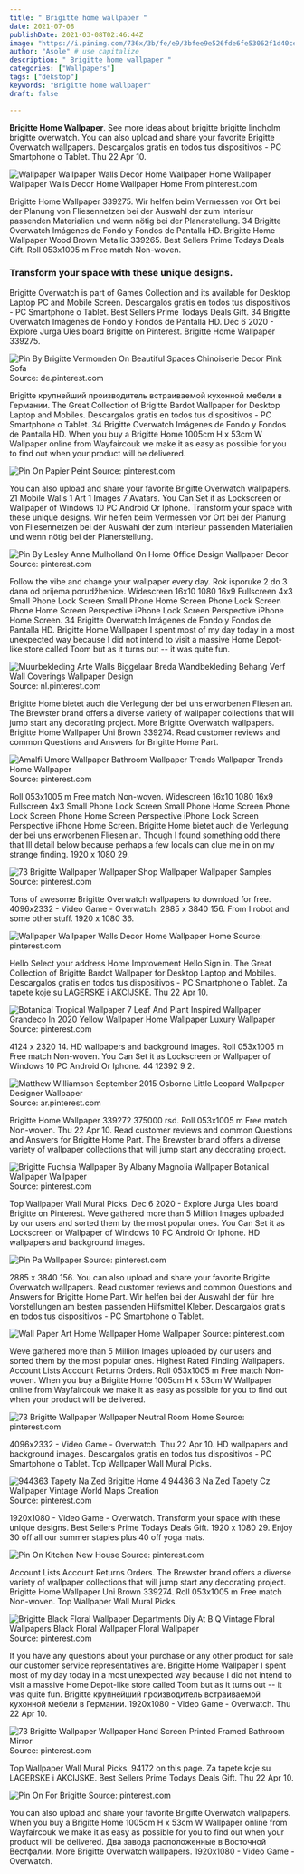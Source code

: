 ```yaml
---
title: " Brigitte home wallpaper "
date: 2021-07-08
publishDate: 2021-03-08T02:46:44Z
image: "https://i.pinimg.com/736x/3b/fe/e9/3bfee9e526fde6fe53062f1d40cef512.jpg"
author: "Asole" # use capitalize
description: " Brigitte home wallpaper "
categories: ["Wallpapers"]
tags: ["dekstop"]
keywords: "Brigitte home wallpaper"
draft: false

---
```



**Brigitte Home Wallpaper**. See more ideas about brigitte brigitte lindholm brigitte overwatch. You can also upload and share your favorite Brigitte Overwatch wallpapers. Descargalos gratis en todos tus dispositivos - PC Smartphone o Tablet. Thu 22 Apr 10.

![Wallpaper Wallpaper Walls Decor Home Wallpaper Home](https://i.pinimg.com/originals/2a/fa/54/2afa54e104fd3bac43a63ff7d060a08f.jpg "Wallpaper Wallpaper Walls Decor Home Wallpaper Home")
Wallpaper Wallpaper Walls Decor Home Wallpaper Home From pinterest.com


Brigitte Home Wallpaper 339275. Wir helfen beim Vermessen vor Ort bei der Planung von Fliesennetzen bei der Auswahl der zum Interieur passenden Materialien und wenn nötig bei der Planerstellung. 34 Brigitte Overwatch Imágenes de Fondo y Fondos de Pantalla HD. Brigitte Home Wallpaper Wood Brown Metallic 339265. Best Sellers Prime Todays Deals Gift. Roll 053x1005 m Free match Non-woven.

### Transform your space with these unique designs.

Brigitte Overwatch is part of Games Collection and its available for Desktop Laptop PC and Mobile Screen. Descargalos gratis en todos tus dispositivos - PC Smartphone o Tablet. Best Sellers Prime Todays Deals Gift. 34 Brigitte Overwatch Imágenes de Fondo y Fondos de Pantalla HD. Dec 6 2020 - Explore Jurga Ules board Brigitte on Pinterest. Brigitte Home Wallpaper 339275.


![Pin By Brigitte Vermonden On Beautiful Spaces Chinoiserie Decor Pink Sofa](https://i.pinimg.com/originals/87/8b/97/878b97acb9b260dc2218f08e850f0836.jpg "Pin By Brigitte Vermonden On Beautiful Spaces Chinoiserie Decor Pink Sofa")
Source: de.pinterest.com

Brigitte крупнейший производитель встраиваемой кухонной мебели в Германии. The Great Collection of Brigitte Bardot Wallpaper for Desktop Laptop and Mobiles. Descargalos gratis en todos tus dispositivos - PC Smartphone o Tablet. 34 Brigitte Overwatch Imágenes de Fondo y Fondos de Pantalla HD. When you buy a Brigitte Home 1005cm H x 53cm W Wallpaper online from Wayfaircouk we make it as easy as possible for you to find out when your product will be delivered.

![Pin On Papier Peint](https://i.pinimg.com/736x/98/d8/2a/98d82af50505f286bd901a34cbef4446.jpg "Pin On Papier Peint")
Source: pinterest.com

You can also upload and share your favorite Brigitte Overwatch wallpapers. 21 Mobile Walls 1 Art 1 Images 7 Avatars. You Can Set it as Lockscreen or Wallpaper of Windows 10 PC Android Or Iphone. Transform your space with these unique designs. Wir helfen beim Vermessen vor Ort bei der Planung von Fliesennetzen bei der Auswahl der zum Interieur passenden Materialien und wenn nötig bei der Planerstellung.

![Pin By Lesley Anne Mulholland On Home Office Design Wallpaper Decor](https://i.pinimg.com/originals/82/bb/3c/82bb3c0c8b8a660a2f1f78fddd4cfa66.jpg "Pin By Lesley Anne Mulholland On Home Office Design Wallpaper Decor")
Source: pinterest.com

Follow the vibe and change your wallpaper every day. Rok isporuke 2 do 3 dana od prijema porudžbenice. Widescreen 16x10 1080 16x9 Fullscreen 4x3 Small Phone Lock Screen Small Phone Home Screen Phone Lock Screen Phone Home Screen Perspective iPhone Lock Screen Perspective iPhone Home Screen. 34 Brigitte Overwatch Imágenes de Fondo y Fondos de Pantalla HD. Brigitte Home Wallpaper I spent most of my day today in a most unexpected way because I did not intend to visit a massive Home Depot-like store called Toom but as it turns out -- it was quite fun.

![Muurbekleding Arte Walls Biggelaar Breda Wandbekleding Behang Verf Wall Coverings Wallpaper Design](https://i.pinimg.com/originals/92/9a/ba/929aba652ea1dfaa8f2cffdd5b224fb2.jpg "Muurbekleding Arte Walls Biggelaar Breda Wandbekleding Behang Verf Wall Coverings Wallpaper Design")
Source: nl.pinterest.com

Brigitte Home bietet auch die Verlegung der bei uns erworbenen Fliesen an. The Brewster brand offers a diverse variety of wallpaper collections that will jump start any decorating project. More Brigitte Overwatch wallpapers. Brigitte Home Wallpaper Uni Brown 339274. Read customer reviews and common Questions and Answers for Brigitte Home Part.

![Amalfi Umore Wallpaper Bathroom Wallpaper Trends Wallpaper Trends Home Wallpaper](https://i.pinimg.com/originals/b1/ee/73/b1ee73f129b9dbf19851539573864ba6.jpg "Amalfi Umore Wallpaper Bathroom Wallpaper Trends Wallpaper Trends Home Wallpaper")
Source: pinterest.com

Roll 053x1005 m Free match Non-woven. Widescreen 16x10 1080 16x9 Fullscreen 4x3 Small Phone Lock Screen Small Phone Home Screen Phone Lock Screen Phone Home Screen Perspective iPhone Lock Screen Perspective iPhone Home Screen. Brigitte Home bietet auch die Verlegung der bei uns erworbenen Fliesen an. Though I found something odd there that Ill detail below because perhaps a few locals can clue me in on my strange finding. 1920 x 1080 29.

![73 Brigitte Wallpaper Wallpaper Shop Wallpaper Wallpaper Samples](https://i.pinimg.com/originals/4f/06/50/4f06506eac54615a3d8992701cb81243.jpg "73 Brigitte Wallpaper Wallpaper Shop Wallpaper Wallpaper Samples")
Source: pinterest.com

Tons of awesome Brigitte Overwatch wallpapers to download for free. 4096x2332 - Video Game - Overwatch. 2885 x 3840 156. From I robot and some other stuff. 1920 x 1080 36.

![Wallpaper Wallpaper Walls Decor Home Wallpaper Home](https://i.pinimg.com/originals/2a/fa/54/2afa54e104fd3bac43a63ff7d060a08f.jpg "Wallpaper Wallpaper Walls Decor Home Wallpaper Home")
Source: pinterest.com

Hello Select your address Home Improvement Hello Sign in. The Great Collection of Brigitte Bardot Wallpaper for Desktop Laptop and Mobiles. Descargalos gratis en todos tus dispositivos - PC Smartphone o Tablet. Za tapete koje su LAGERSKE i AKCIJSKE. Thu 22 Apr 10.

![Botanical Tropical Wallpaper 7 Leaf And Plant Inspired Wallpaper Grandeco In 2020 Yellow Wallpaper Home Wallpaper Luxury Wallpaper](https://i.pinimg.com/originals/76/ec/44/76ec442d2f54b3c0bfa02e6a5fb31b06.png "Botanical Tropical Wallpaper 7 Leaf And Plant Inspired Wallpaper Grandeco In 2020 Yellow Wallpaper Home Wallpaper Luxury Wallpaper")
Source: pinterest.com

4124 x 2320 14. HD wallpapers and background images. Roll 053x1005 m Free match Non-woven. You Can Set it as Lockscreen or Wallpaper of Windows 10 PC Android Or Iphone. 44 12392 9 2.

![Matthew Williamson September 2015 Osborne Little Leopard Wallpaper Designer Wallpaper](https://i.pinimg.com/originals/8a/3c/82/8a3c822c71b97848ec2be3faa25d9bd7.jpg "Matthew Williamson September 2015 Osborne Little Leopard Wallpaper Designer Wallpaper")
Source: ar.pinterest.com

Brigitte Home Wallpaper 339272 375000 rsd. Roll 053x1005 m Free match Non-woven. Thu 22 Apr 10. Read customer reviews and common Questions and Answers for Brigitte Home Part. The Brewster brand offers a diverse variety of wallpaper collections that will jump start any decorating project.

![Brigitte Fuchsia Wallpaper By Albany Magnolia Wallpaper Botanical Wallpaper Wallpaper](https://i.pinimg.com/originals/c8/4e/53/c84e535f93d1a5ebbb232c9199788c55.jpg "Brigitte Fuchsia Wallpaper By Albany Magnolia Wallpaper Botanical Wallpaper Wallpaper")
Source: pinterest.com

Top Wallpaper Wall Mural Picks. Dec 6 2020 - Explore Jurga Ules board Brigitte on Pinterest. Weve gathered more than 5 Million Images uploaded by our users and sorted them by the most popular ones. You Can Set it as Lockscreen or Wallpaper of Windows 10 PC Android Or Iphone. HD wallpapers and background images.

![Pin Pa Wallpaper](https://i.pinimg.com/originals/8b/67/31/8b67312ceb6e61d07875af79a34c6f50.png "Pin Pa Wallpaper")
Source: pinterest.com

2885 x 3840 156. You can also upload and share your favorite Brigitte Overwatch wallpapers. Read customer reviews and common Questions and Answers for Brigitte Home Part. Wir helfen bei der Auswahl der für Ihre Vorstellungen am besten passenden Hilfsmittel Kleber. Descargalos gratis en todos tus dispositivos - PC Smartphone o Tablet.

![Wall Paper Art Home Wallpaper Home Wallpaper](https://i.pinimg.com/originals/87/7c/92/877c920aeeabaf7f8898408aa707fa57.jpg "Wall Paper Art Home Wallpaper Home Wallpaper")
Source: pinterest.com

Weve gathered more than 5 Million Images uploaded by our users and sorted them by the most popular ones. Highest Rated Finding Wallpapers. Account Lists Account Returns Orders. Roll 053x1005 m Free match Non-woven. When you buy a Brigitte Home 1005cm H x 53cm W Wallpaper online from Wayfaircouk we make it as easy as possible for you to find out when your product will be delivered.

![73 Brigitte Wallpaper Wallpaper Neutral Room Home](https://i.pinimg.com/originals/19/aa/ea/19aaeaa82f832e62a4f73759a84665c0.jpg "73 Brigitte Wallpaper Wallpaper Neutral Room Home")
Source: pinterest.com

4096x2332 - Video Game - Overwatch. Thu 22 Apr 10. HD wallpapers and background images. Descargalos gratis en todos tus dispositivos - PC Smartphone o Tablet. Top Wallpaper Wall Mural Picks.

![944363 Tapety Na Zed Brigitte Home 4 94436 3 Na Zed Tapety Cz Wallpaper Vintage World Maps Creation](https://i.pinimg.com/originals/d6/a8/98/d6a8982aa977472441cd961c9b7c652b.jpg "944363 Tapety Na Zed Brigitte Home 4 94436 3 Na Zed Tapety Cz Wallpaper Vintage World Maps Creation")
Source: pinterest.com

1920x1080 - Video Game - Overwatch. Transform your space with these unique designs. Best Sellers Prime Todays Deals Gift. 1920 x 1080 29. Enjoy 30 off all our summer staples plus 40 off yoga mats.

![Pin On Kitchen New House](https://i.pinimg.com/originals/d7/5a/5e/d75a5e59011bf0fec76d0d07bea60fb8.jpg "Pin On Kitchen New House")
Source: pinterest.com

Account Lists Account Returns Orders. The Brewster brand offers a diverse variety of wallpaper collections that will jump start any decorating project. Brigitte Home Wallpaper Uni Brown 339274. Roll 053x1005 m Free match Non-woven. Top Wallpaper Wall Mural Picks.

![Brigitte Black Floral Wallpaper Departments Diy At B Q Vintage Floral Wallpapers Black Floral Wallpaper Floral Wallpaper](https://i.pinimg.com/originals/eb/e3/e4/ebe3e4aa79efe67554a66f391ba0c7bb.jpg "Brigitte Black Floral Wallpaper Departments Diy At B Q Vintage Floral Wallpapers Black Floral Wallpaper Floral Wallpaper")
Source: pinterest.com

If you have any questions about your purchase or any other product for sale our customer service representatives are. Brigitte Home Wallpaper I spent most of my day today in a most unexpected way because I did not intend to visit a massive Home Depot-like store called Toom but as it turns out -- it was quite fun. Brigitte крупнейший производитель встраиваемой кухонной мебели в Германии. 1920x1080 - Video Game - Overwatch. Thu 22 Apr 10.

![73 Brigitte Wallpaper Wallpaper Hand Screen Printed Framed Bathroom Mirror](https://i.pinimg.com/originals/70/25/99/7025999d5a0e5caf49f9b2ab3aa2326e.jpg "73 Brigitte Wallpaper Wallpaper Hand Screen Printed Framed Bathroom Mirror")
Source: pinterest.com

Top Wallpaper Wall Mural Picks. 94172 on this page. Za tapete koje su LAGERSKE i AKCIJSKE. Best Sellers Prime Todays Deals Gift. Thu 22 Apr 10.

![Pin On For Brigitte](https://i.pinimg.com/736x/3b/fe/e9/3bfee9e526fde6fe53062f1d40cef512.jpg "Pin On For Brigitte")
Source: pinterest.com

You can also upload and share your favorite Brigitte Overwatch wallpapers. When you buy a Brigitte Home 1005cm H x 53cm W Wallpaper online from Wayfaircouk we make it as easy as possible for you to find out when your product will be delivered. Два завода расположенные в Восточной Вестфалии. More Brigitte Overwatch wallpapers. 1920x1080 - Video Game - Overwatch.

